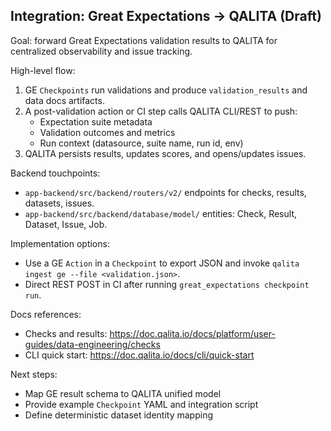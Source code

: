 ## Integration: Great Expectations → QALITA (Draft)

Goal: forward Great Expectations validation results to QALITA for centralized observability and issue tracking.

High-level flow:

1. GE `Checkpoints` run validations and produce `validation_results` and data docs artifacts.
2. A post-validation action or CI step calls QALITA CLI/REST to push:
   - Expectation suite metadata
   - Validation outcomes and metrics
   - Run context (datasource, suite name, run id, env)
3. QALITA persists results, updates scores, and opens/updates issues.

Backend touchpoints:

- `app-backend/src/backend/routers/v2/` endpoints for checks, results, datasets, issues.
- `app-backend/src/backend/database/model/` entities: Check, Result, Dataset, Issue, Job.

Implementation options:

- Use a GE `Action` in a `Checkpoint` to export JSON and invoke `qalita ingest ge --file <validation.json>`.
- Direct REST POST in CI after running `great_expectations checkpoint run`.

Docs references:

- Checks and results: https://doc.qalita.io/docs/platform/user-guides/data-engineering/checks
- CLI quick start: https://doc.qalita.io/docs/cli/quick-start

Next steps:

- Map GE result schema to QALITA unified model
- Provide example `Checkpoint` YAML and integration script
- Define deterministic dataset identity mapping


